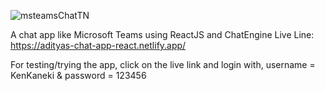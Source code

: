 ![msteamsChatTN](https://user-images.githubusercontent.com/77228474/111474148-c01a9380-8751-11eb-9c0d-ca52e2fefb50.png)

A chat app like Microsoft Teams using ReactJS and ChatEngine
Live Line: https://adityas-chat-app-react.netlify.app/

For testing/trying the app, click on the live link and login with, username = KenKaneki & password = 123456
